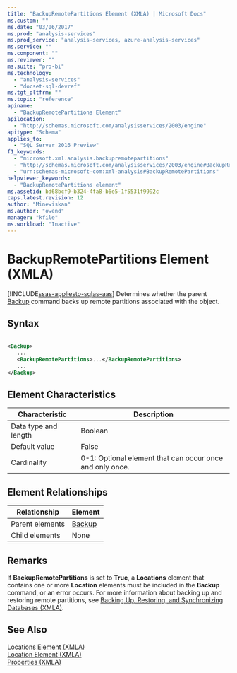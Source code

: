 ```yaml
---
title: "BackupRemotePartitions Element (XMLA) | Microsoft Docs"
ms.custom: ""
ms.date: "03/06/2017"
ms.prod: "analysis-services"
ms.prod_service: "analysis-services, azure-analysis-services"
ms.service: ""
ms.component: ""
ms.reviewer: ""
ms.suite: "pro-bi"
ms.technology: 
  - "analysis-services"
  - "docset-sql-devref"
ms.tgt_pltfrm: ""
ms.topic: "reference"
apiname: 
  - "BackupRemotePartitions Element"
apilocation: 
  - "http://schemas.microsoft.com/analysisservices/2003/engine"
apitype: "Schema"
applies_to: 
  - "SQL Server 2016 Preview"
f1_keywords: 
  - "microsoft.xml.analysis.backupremotepartitions"
  - "http://schemas.microsoft.com/analysisservices/2003/engine#BackupRemotePartitions"
  - "urn:schemas-microsoft-com:xml-analysis#BackupRemotePartitions"
helpviewer_keywords: 
  - "BackupRemotePartitions element"
ms.assetid: bd68bcf9-b324-4fa8-b6e5-1f5531f9992c
caps.latest.revision: 12
author: "Minewiskan"
ms.author: "owend"
manager: "kfile"
ms.workload: "Inactive"
---
```

# BackupRemotePartitions Element (XMLA)
[!INCLUDE[ssas-appliesto-sqlas-aas](../../../includes/ssas-appliesto-sqlas-aas.md)]
  Determines whether the parent [Backup](../../../analysis-services/xmla/xml-elements-commands/backup-element-xmla.md) command backs up remote partitions associated with the object.  
  
## Syntax  
  
```xml  
  
<Backup>  
   ...  
   <BackupRemotePartitions>...</BackupRemotePartitions>  
   ...  
</Backup>  
```  
  
## Element Characteristics  
  
|Characteristic|Description|  
|--------------------|-----------------|  
|Data type and length|Boolean|  
|Default value|False|  
|Cardinality|0-1: Optional element that can occur once and only once.|  
  
## Element Relationships  
  
|Relationship|Element|  
|------------------|-------------|  
|Parent elements|[Backup](../../../analysis-services/xmla/xml-elements-commands/backup-element-xmla.md)|  
|Child elements|None|  
  
## Remarks  
 If **BackupRemotePartitions** is set to **True**, a **Locations** element that contains one or more **Location** elements must be included in the **Backup** command, or an error occurs. For more information about backing up and restoring remote partitions, see [Backing Up, Restoring, and Synchronizing Databases &#40;XMLA&#41;](../../../analysis-services/multidimensional-models-scripting-language-assl-xmla/backing-up-restoring-and-synchronizing-databases-xmla.md).  
  
## See Also  
 [Locations Element &#40;XMLA&#41;](../../../analysis-services/xmla/xml-elements-properties/locations-element-xmla.md)   
 [Location Element &#40;XMLA&#41;](../../../analysis-services/xmla/xml-elements-properties/location-element-xmla.md)   
 [Properties &#40;XMLA&#41;](../../../analysis-services/xmla/xml-elements-properties/xml-elements-properties.md)  
  
  
